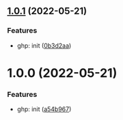 ## [1.0.1](https://github.com/swissglider/swissglider.tailwindlib/compare/v1.0.0...v1.0.1) (2022-05-21)


### Features

* ghp: init ([0b3d2aa](https://github.com/swissglider/swissglider.tailwindlib/commit/0b3d2aaeb990b3b4cf0969ed65a908ad4b8a1af1))

# 1.0.0 (2022-05-21)


### Features

* ghp: init ([a54b967](https://github.com/swissglider/swissglider.tailwindlib/commit/a54b9679c72575215dffeaa2cc4810448dc6ee7f))
